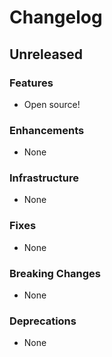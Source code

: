 # Changelog

## Unreleased

### Features

- Open source!

### Enhancements

- None

### Infrastructure

- None

### Fixes

- None

### Breaking Changes

- None

### Deprecations

- None

